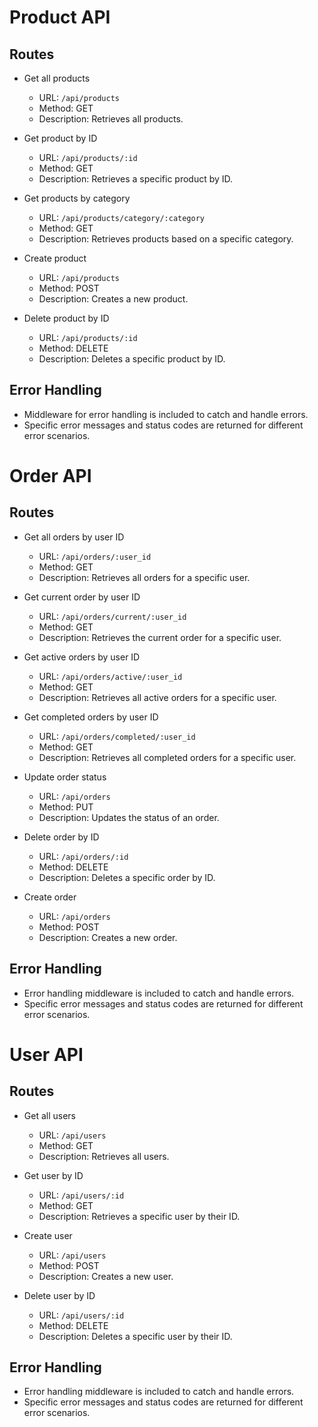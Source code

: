 

# Product API

## Routes

- Get all products
    - URL: `/api/products`
    - Method: GET
    - Description: Retrieves all products.

- Get product by ID
    - URL: `/api/products/:id`
    - Method: GET
    - Description: Retrieves a specific product by ID.

- Get products by category
    - URL: `/api/products/category/:category`
    - Method: GET
    - Description: Retrieves products based on a specific category.

- Create product
    - URL: `/api/products`
    - Method: POST
    - Description: Creates a new product.

- Delete product by ID
    - URL: `/api/products/:id`
    - Method: DELETE
    - Description: Deletes a specific product by ID.

## Error Handling

- Middleware for error handling is included to catch and handle errors.
- Specific error messages and status codes are returned for different error scenarios.

# Order API

## Routes

- Get all orders by user ID
    - URL: `/api/orders/:user_id`
    - Method: GET
    - Description: Retrieves all orders for a specific user.

- Get current order by user ID
    - URL: `/api/orders/current/:user_id`
    - Method: GET
    - Description: Retrieves the current order for a specific user.

- Get active orders by user ID
    - URL: `/api/orders/active/:user_id`
    - Method: GET
    - Description: Retrieves all active orders for a specific user.

- Get completed orders by user ID
    - URL: `/api/orders/completed/:user_id`
    - Method: GET
    - Description: Retrieves all completed orders for a specific user.

- Update order status
    - URL: `/api/orders`
    - Method: PUT
    - Description: Updates the status of an order.

- Delete order by ID
    - URL: `/api/orders/:id`
    - Method: DELETE
    - Description: Deletes a specific order by ID.

- Create order
    - URL: `/api/orders`
    - Method: POST
    - Description: Creates a new order.

## Error Handling

- Error handling middleware is included to catch and handle errors.
- Specific error messages and status codes are returned for different error scenarios.

# User API

## Routes

- Get all users
    - URL: `/api/users`
    - Method: GET
    - Description: Retrieves all users.

- Get user by ID
    - URL: `/api/users/:id`
    - Method: GET
    - Description: Retrieves a specific user by their ID.

- Create user
    - URL: `/api/users`
    - Method: POST
    - Description: Creates a new user.

- Delete user by ID
    - URL: `/api/users/:id`
    - Method: DELETE
    - Description: Deletes a specific user by their ID.

## Error Handling

- Error handling middleware is included to catch and handle errors.
- Specific error messages and status codes are returned for different error scenarios.
